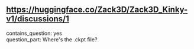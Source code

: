## https://huggingface.co/Zack3D/Zack3D_Kinky-v1/discussions/1

contains_question: yes  
question_part: Where's the .ckpt file?